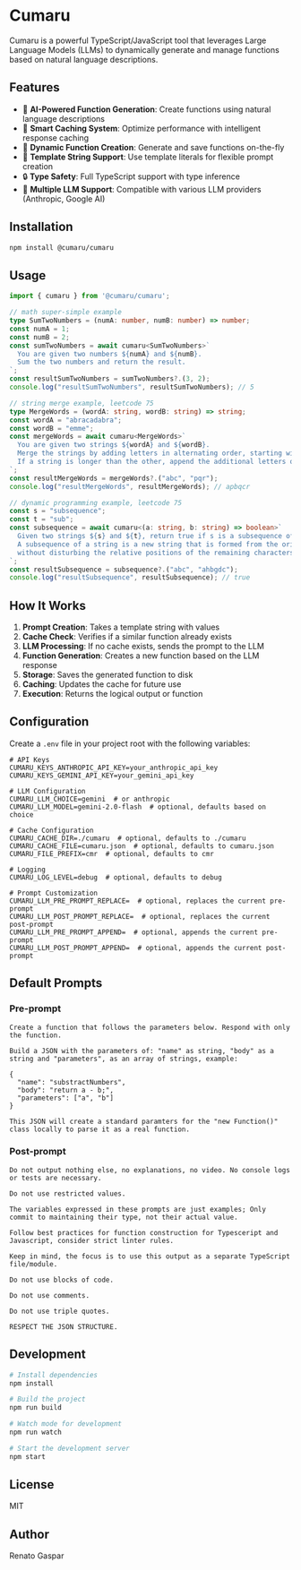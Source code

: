# Cumaru

Cumaru is a powerful TypeScript/JavaScript tool that leverages Large Language Models (LLMs) to dynamically generate and manage functions based on natural language descriptions.

## Features

- 🤖 **AI-Powered Function Generation**: Create functions using natural language descriptions
- 💾 **Smart Caching System**: Optimize performance with intelligent response caching
- 🔄 **Dynamic Function Creation**: Generate and save functions on-the-fly
- 📝 **Template String Support**: Use template literals for flexible prompt creation
- 🔒 **Type Safety**: Full TypeScript support with type inference
- 🚀 **Multiple LLM Support**: Compatible with various LLM providers (Anthropic, Google AI)

## Installation

```bash
npm install @cumaru/cumaru
```

## Usage

```typescript
import { cumaru } from '@cumaru/cumaru';

// math super-simple example
type SumTwoNumbers = (numA: number, numB: number) => number;
const numA = 1;
const numB = 2;
const sumTwoNumbers = await cumaru<SumTwoNumbers>`
  You are given two numbers ${numA} and ${numB}.
  Sum the two numbers and return the result.
`;
const resultSumTwoNumbers = sumTwoNumbers?.(3, 2);
console.log("resultSumTwoNumbers", resultSumTwoNumbers); // 5

// string merge example, leetcode 75
type MergeWords = (wordA: string, wordB: string) => string;
const wordA = "abracadabra";
const wordB = "emme";
const mergeWords = await cumaru<MergeWords>`
  You are given two strings ${wordA} and ${wordB}.
  Merge the strings by adding letters in alternating order, starting with first parameter.
  If a string is longer than the other, append the additional letters onto the end of the merged string.
`;
const resultMergeWords = mergeWords?.("abc", "pqr");
console.log("resultMergeWords", resultMergeWords); // apbqcr

// dynamic programming example, leetcode 75
const s = "subsequence";
const t = "sub";
const subsequence = await cumaru<(a: string, b: string) => boolean>`
  Given two strings ${s} and ${t}, return true if s is a subsequence of t, or false otherwise.
  A subsequence of a string is a new string that is formed from the original string by deleting some (can be none) of the characters
  without disturbing the relative positions of the remaining characters. (i.e., "ace" is a subsequence of "abcde" while "aec" is not).
`;
const resultSubsequence = subsequence?.("abc", "ahbgdc");
console.log("resultSubsequence", resultSubsequence); // true
```

## How It Works

1. **Prompt Creation**: Takes a template string with values
2. **Cache Check**: Verifies if a similar function already exists
3. **LLM Processing**: If no cache exists, sends the prompt to the LLM
4. **Function Generation**: Creates a new function based on the LLM response
5. **Storage**: Saves the generated function to disk
6. **Caching**: Updates the cache for future use
7. **Execution**: Returns the logical output or function

## Configuration

Create a `.env` file in your project root with the following variables:

```env
# API Keys
CUMARU_KEYS_ANTHROPIC_API_KEY=your_anthropic_api_key
CUMARU_KEYS_GEMINI_API_KEY=your_gemini_api_key

# LLM Configuration
CUMARU_LLM_CHOICE=gemini  # or anthropic
CUMARU_LLM_MODEL=gemini-2.0-flash  # optional, defaults based on choice

# Cache Configuration
CUMARU_CACHE_DIR=./cumaru  # optional, defaults to ./cumaru
CUMARU_CACHE_FILE=cumaru.json  # optional, defaults to cumaru.json
CUMARU_FILE_PREFIX=cmr  # optional, defaults to cmr

# Logging
CUMARU_LOG_LEVEL=debug  # optional, defaults to debug

# Prompt Customization
CUMARU_LLM_PRE_PROMPT_REPLACE=  # optional, replaces the current pre-prompt
CUMARU_LLM_POST_PROMPT_REPLACE=  # optional, replaces the current post-prompt
CUMARU_LLM_PRE_PROMPT_APPEND=  # optional, appends the current pre-prompt
CUMARU_LLM_POST_PROMPT_APPEND=  # optional, appends the current post-prompt
```

## Default Prompts

### Pre-prompt
```
Create a function that follows the parameters below. Respond with only the function.

Build a JSON with the parameters of: "name" as string, "body" as a string and "parameters", as an array of strings, example:

{
  "name": "substractNumbers",
  "body": "return a - b;",
  "parameters": ["a", "b"]
}

This JSON will create a standard paramters for the "new Function()" class locally to parse it as a real function.
```

### Post-prompt
```
Do not output nothing else, no explanations, no video. No console logs or tests are necessary.

Do not use restricted values.

The variables expressed in these prompts are just examples; Only commit to maintaining their type, not their actual value.

Follow best practices for function construction for Typesceript and Javascript, consider strict linter rules.

Keep in mind, the focus is to use this output as a separate TypeScript file/module.

Do not use blocks of code.

Do not use comments.

Do not use triple quotes.

RESPECT THE JSON STRUCTURE.
```

## Development

```bash
# Install dependencies
npm install

# Build the project
npm run build

# Watch mode for development
npm run watch

# Start the development server
npm start
```

## License

MIT

## Author

Renato Gaspar

